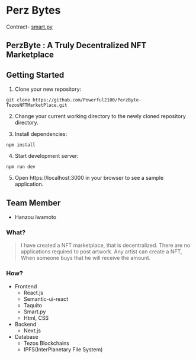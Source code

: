 # Perz Bytes



Contract- [smart.py](https://smartpy.io/ide?code=eJzVWVtv3LgVfp9fwSoILKGKPPba2dbYWTRpG3QXjYvGLvbBMASOhmML1g0kFXs2m_3tPbyK5Egzk8QvK8DjGfHwXD4engtZ1l1LOWI1przbIMwQ62azF@gn9f7dm1PESd1VmJOZ@LGA8ayUgzkraNnxfE3bOu9pFUf3nHfs4vhYc8vK9nhFPh4bBuwYOGTdJkpms6LCjKF_k9UdoflHXPXkYobgWZE1uiM855uOxIl6Jx5KeE8bIfz6AylauoqXuMJNQZRG15eYJ5ZBjR@IGR_lQUMWhtgodk1@zd9uQOVYqAx_DhtPTF4TjleY43wpyRmp1ilim3rZVilqcE1SoC3KGlcsRfDvTr5Q0JVtkyLePpAmL1eOhOhfpOoIReu@KQQR0KBlX1YrZKShn6_@c4mkSCTRY1kU2hmDoTXu4grs@2QHxfMCfSA1qZcggt9jjuqyuCcVA0GPuOEMDOsQrijBqw0qGwRQEUpWHovIGBWhC4Foz8uKZVKhvF3njNOyuYujl6sIvbQAJKnPQ8Aj5kuY_CGFoGSusPSHJZBiVCEaqmbhjS48sH06gzwQma@W4HOi3El@_A0MJA2nm7xry4YPDgA_9Ip3mOKaOWsIUz4SWq43kiArWY5XQF8CMpi3VCwOIw0Am6SwqoyBGcKVBS2htKW5fpk1LVdTY62SWsFfCFq1zRFHsHTFA1q3FHTogSVMQ0tSiO_okRxRAmtMkOSQ2fnlWokq2mZd3mUMFqsiOXg@4RceSIMZysLMIIUWCzR3VY8Uk1eKiUL0FdD98COaR8mU5KZtcnDzu3JZkYvASbdk47rtGy4kn3iSL99dG7GaBISeOEJ9S7zX4vldqWRMy4GT0I_jslE7OhN7LsNVlUsaZtbbTgk8Wzzj@hW4gQWVnoP4YwnBh4HzK7Qij8egPawkNb5RqYj5QDaZjHIGmdWKgrxtvQZ_3LIQ5hxonOvUZv3kJKXNgJXQNAkcKCC@ETS3mQm9f4a1dNlDGCKHMAA83OShwDiZ1lTZYsLnoHFoqi@7g1U7VDtfwk3A@FblKZ14tpzF7ip4FiH@276lR5p1i4xjjCUjzcdkI_1TJaUT@1snJf3Ly02uIsmEd4YocFzlrO@6ajOGwclsf1iFCNmwtVja0_3RFf1u4qsMf6t4Xzw1ZMiNpjIa66pDCUvV3CXmxX1uNMqG0iSYLeKvoRI5UzEZFC56SsFWWSwNKyxLp28JyvzpqwOyExlEGsoVR5gX781YCfptyyXDJ_YtXiBnup28N_G1jw2h8WT2EH4mKtEWqiWhow_Tfu56Whx6swvIb4CInG@oZfAEdFQF5YRQQ8C2N@yXPy58z8HPwv8czMKoOblAkFXax1y8sXsojJ9bWBtFrdPAZJ3fkpEA4HFw_V9_G5_zpXlhHLWdHqbm9qDdumxExNlisf0GGq@1qWFKhuZQwUGZh8BZ72Ezw_9HLwYC2kFtBHs7yGGqPdtRQnieNp37fQTjrbRs5QzJ_Ucb6JR2O6ukEQRhIfr1uixKoZ5m6kZe8fB2p3HWnHyfaQfYI_0Rs7zBPP7iya8CLEJgdxZW2spgaUdFa1KvxPIkh4K3i5qdfEcrrwnTRrnLosrvpmci7aueUXSPAl@b8iVBgZBCXzS0n55EW8hp_JTIvudJJFyILnckhgR4Mk8@6@z2ZGZVbYGr@OjpyJYSigBiikcAv4Hk5lYPq1V5yqShMr9eDIoDrRrIup7dx0fzo2HW431ZEdi9P5jJ0_OKG8P_Jah@6@Rl8_74GMqmuVHYHGGAaxQAk@Wm29XZC3R9hStzLKLPSuCteNrGGXrbiq5aD4g0q9@_0a2EHjI9lxx733PyqxgBNfVJyXuo3IgsDv4OzkpxwZPhJCeHGrXkea7LOBPFnRgmKw2giYNNbWoaKGm8kUILMRkBKEzv49HBm77iP4nSdgG6qXo4mj@dn52dn393fna@lp@nZ389I2ffR8nY7H8MpTD6aiaXor2T6H3V9CtZu38Dg2sB5VfNZ@Ar73E37LuwA9h7NgIxQg4dcEbS2QSmkn5Xgd@ofjS2x0sQF@BdXgsvDEJOejpPT@ZzJzksleIdLh5it9MJWmIZ4hxvUbNYBa15vEzR69SJ@SJQkCZeJhDMXyeJKPianLU1iXeKdVqqaeGesz27CqLnm5Y9@OizClV957RY17efR7CfQsIqzytUQ2WcffL1utgvsgkXjaIfh4eg5UZaJ9rpo2x9Umwitdi33qmxP6BwXjhvGrug5o2UMZCMqFyoCSbAxtaE1MEqDL9pJPZ5dBAabb4k0AqYZEJHINEdigvI1hqmFpqx7bsF0_Q2M8CNUF055_cjw5fyBIUbjxnzpBEUwD7TA8UBItLPVFibJykqxtxUh@ObbUT8syWmUvw17UFHJ7FrbL2EvjesjiliV8ee3e1MBMv@kPi_ZWZ4diQHFgth1mhH5yWQ_dxGKtWBk@4__3QQJwnxyHIfHBRkr3BASIAl8on0Ui68@6_n2NPOAdy3bG1p2OJQCAcDtzz1JHUrwsk27rl32qgLggLvMPQ0rjCh8CEurO3cqm8OddcU_UU2OPMEhfcfiLXVyj_VO0wdNzjoybryF8@m7alSc0DUGb5xvgfkwcFpyUltPb3G9MFeWQQs@JPIBSFjB2ztXLCkQEeqtpniNP1Yxzo_fI7bkiTBrFvx4jbJaN_E5uxKGinapJkIjKBiDmmXxzqjRJeQnd7pey8kMwYsnjz8FlQ6RrKCNJiWrVojMZKbV7FzPSmPaR0aXBTCvjiSA_oaTKgzRiN6enNVJtCcojmNHInyA_aQumcQ2Sa8L8_VAWDs3u_prJSkVmN1K2kvr@zttmpXyrtctvtRdGHbF_dyGRRo2SvGWwr74EKEMSJqkTQyX8enRdEne_McgeJIKh59hoHEu_a18EOis8YOw6rDAV11CzxUMpY4884tp5nKywf_tF1xtwx835KkE0zVxF1jmd@b2S3l1Jwaq6MrCPv_@1AdJSPlp6F5g5aYlYXaIYJyqD4NyVufgLmFvyb57y__FEN2a57N5ZMElgsX3Wn4H9k4FTIm7JJ1lBP@nHA0wsav81TC01Jtl_xHRvD19693YPh_0b8iFA--)

## PerzByte : A Truly Decentralized NFT Marketplace



## Getting Started
1. Clone your new repository:

```git clone https://github.com/Powerful2100/PerzByte-TezosNFTMarketPlace.git```

2. Change your current working directory to the newly cloned repository directory.

3. Install dependencies:

```npm install```

4. Start development server:

```npm run dev```

5. Open https://localhost:3000 in your browser to see a sample application.






## Team Member
  - Hanzou Iwamoto

### What?
> I have created a NFT marketplace, that is decentralized. There are no applications required to post artwork. Any artist can create a NFT, When someone buys that he will receive the amount.

### How?
- Frontend
  - React.js
  - Semantic-ui-react
  - Taquito
  - Smart.py
  - Html, CSS
- Backend
  - Next.js
- Database
  - Tezos Blockchains
  - IPFS(InterPlanetary File System)
